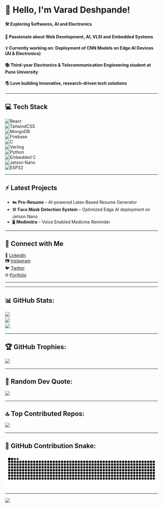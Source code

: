<!-- <img src="banner_github.png" alt="GitHub Banner" width="100%" /> -->

# 👋 Hello, I'm Varad Deshpande! 
#### 🛠️ Exploring **Softwares, AI and Electronics**  
#### 🔬 Passionate about **Web Development, AI, VLSI and Embedded Systems**  
#### 💡 Currently working on: **Deployment of CNN Models on Edge AI Devices** (AI & Electronics)  
#### 📚 Third-year **Electronics & Telecommunication Engineering** student at **Pune University**  
#### 🌎 Love building **Innovative, research-driven tech solutions**  

---

## 💻 Tech Stack   

![React](https://img.shields.io/badge/react-%2320232a.svg?style=for-the-badge&logo=react&logoColor=%2361DAFB)  
![TailwindCSS](https://img.shields.io/badge/tailwindcss-%2338B2AC.svg?style=for-the-badge&logo=tailwind-css&logoColor=white)  
![MongoDB](https://img.shields.io/badge/MongoDB-%234ea94b.svg?style=for-the-badge&logo=mongodb&logoColor=white)  
![Firebase](https://img.shields.io/badge/Firebase-039BE5?style=for-the-badge&logo=Firebase&logoColor=white)  
![C](https://img.shields.io/badge/C-%2300599C.svg?style=for-the-badge&logo=c&logoColor=white)  
![Verilog](https://img.shields.io/badge/verilog-%23ED8B00.svg?style=for-the-badge&logo=verilog&logoColor=white)  
![Python](https://img.shields.io/badge/python-%2314354C.svg?style=for-the-badge&logo=python&logoColor=white)  
![Embedded C](https://img.shields.io/badge/Embedded_C-%2300599C.svg?style=for-the-badge&logo=c&logoColor=white)  
![Jetson Nano](https://img.shields.io/badge/NVIDIA_Jetson-%2376B900.svg?style=for-the-badge&logo=nvidia&logoColor=white)  
![ESP32](https://img.shields.io/badge/ESP32-%23000.svg?style=for-the-badge&logo=espressif&logoColor=white)  

---

## ⚡ Latest Projects  
- 🏍️ **Pro-Resume** – AI-powered Latex-Based Resume Generator
- 🛠️ **Face Mask Detection System** – Optimized Edge AI deployment on Jetson Nano 
- 🖥️ **Medimitra** – Voice Enabled Medicine Reminder    
<!-- - 🏍️ **Smart Helmet Universal Module** – AI-powered safety & navigation device  
- 🛠️ **Face Mask Detection System** – Optimized Edge AI deployment on Jetson Nano  
- 🖥️ **Resume to Job Matcher** – AI-based job recommendation system  
- 🌐 **Self-Hosted AI Interface** – Run LLMs locally with a smooth UI   -->

---

## 🔗 Connect with Me  
💼 [LinkedIn](https://www.linkedin.com/in/varaddeshpande15)  
📷 [Instagram](https://www.instagram.com/streak.dev)  
🐦 [Twitter](https://twitter.com/dev_varad)  
🌐 [Portfolio](https://varaddeshpande.netlify.app/)  

---

---

## 📊 GitHub Stats:
![](https://github-readme-stats.vercel.app/api?username=varaddeshpande15&theme=dark&hide_border=false&include_all_commits=false&count_private=false)<br/>
![](https://nirzak-streak-stats.vercel.app/?user=varaddeshpande15&theme=dark&hide_border=false)<br/>
![](https://github-readme-stats.vercel.app/api/top-langs/?username=varaddeshpande15&theme=dark&hide_border=false&include_all_commits=false&count_private=false&layout=compact)

---

## 🏆 GitHub Trophies:
![](https://github-profile-trophy.vercel.app/?username=varaddeshpande15&theme=radical&no-frame=false&no-bg=true&margin-w=4)

---

## 🎯 Random Dev Quote:
![](https://quotes-github-readme.vercel.app/api?type=horizontal&theme=radical)

---

## 🔝 Top Contributed Repos:
![](https://github-contributor-stats.vercel.app/api?username=varaddeshpande15&limit=5&theme=dark&combine_all_yearly_contributions=true)

---

## 🐍 GitHub Contribution Snake:
<picture>
  <source media="(prefers-color-scheme: dark)" srcset="https://raw.githubusercontent.com/varaddeshpande15/varaddeshpande15/output/github-snake-dark.svg" />
  <source media="(prefers-color-scheme: light)" srcset="https://raw.githubusercontent.com/varaddeshpande15/varaddeshpande15/output/github-snake.svg" />
  <img alt="github-snake" src="https://raw.githubusercontent.com/varaddeshpande15/varaddeshpande15/output/github-snake.svg" />
</picture>

---

[![](https://visitcount.itsvg.in/api?id=varaddeshpande15&icon=0&color=0)](https://visitcount.itsvg.in)
